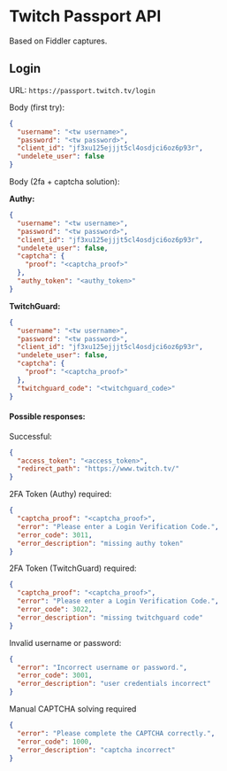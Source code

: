 # Twitch Passport API

Based on Fiddler captures.

## Login

URL: `https://passport.twitch.tv/login`

Body (first try):
```json
{
  "username": "<tw username>",
  "password": "<tw password>",
  "client_id": "jf3xu125ejjjt5cl4osdjci6oz6p93r",
  "undelete_user": false
}
```

Body (2fa + captcha solution):

**Authy:**
```json
{
  "username": "<tw username>",
  "password": "<tw password>",
  "client_id": "jf3xu125ejjjt5cl4osdjci6oz6p93r",
  "undelete_user": false,
  "captcha": {
    "proof": "<captcha_proof>"
  },
  "authy_token": "<authy_token>"
}
```

**TwitchGuard:**
```json
{
  "username": "<tw username>",
  "password": "<tw password>",
  "client_id": "jf3xu125ejjjt5cl4osdjci6oz6p93r",
  "undelete_user": false,
  "captcha": {
    "proof": "<captcha_proof>"
  },
  "twitchguard_code": "<twitchguard_code>"
}
```

#### Possible responses:

Successful:
````json
{
  "access_token": "<access_token>",
  "redirect_path": "https://www.twitch.tv/"
}
````

2FA Token (Authy) required:
````json
{
  "captcha_proof": "<captcha_proof>",
  "error": "Please enter a Login Verification Code.",
  "error_code": 3011,
  "error_description": "missing authy token"
}
````

2FA Token (TwitchGuard) required:
````json
{
  "captcha_proof": "<captcha_proof>",
  "error": "Please enter a Login Verification Code.",
  "error_code": 3022,
  "error_description": "missing twitchguard code"
}
````

Invalid username or password:
````json
{
  "error": "Incorrect username or password.",
  "error_code": 3001,
  "error_description": "user credentials incorrect"
}
````

Manual CAPTCHA solving required
````json
{
  "error": "Please complete the CAPTCHA correctly.",
  "error_code": 1000,
  "error_description": "captcha incorrect"
}
````


